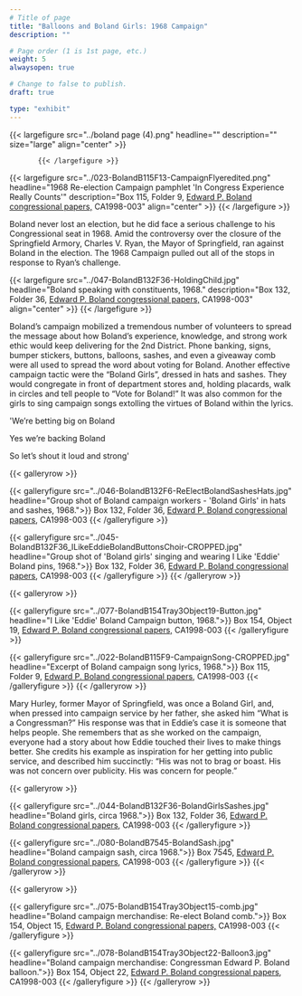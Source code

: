 ```yaml
---
# Title of page
title: "Balloons and Boland Girls: 1968 Campaign"
description: ""

# Page order (1 is 1st page, etc.)
weight: 5
alwaysopen: true

# Change to false to publish.
draft: true

type: "exhibit"
---
```

{{< largefigure src="../boland page (4).png"
           headline="" 
           description="" size="large" align="center" >}}
		   
		   {{< /largefigure >}}


{{< largefigure src="../023-BolandB115F13-CampaignFlyeredited.png"
           headline="1968 Re-election Campaign pamphlet 'In Congress Experience Really Counts'" 
           description="Box 115, Folder 9, [Edward P. Boland congressional papers,](https://bc-primo.hosted.exlibrisgroup.com/permalink/f/l6ucgu/ALMA-BC21517689060001021) CA1998-003" 
           align="center" >}}
		   {{< /largefigure >}}
		   
Boland never lost an election, but he did face a serious challenge to his Congressional seat in 1968. Amid the controversy over the closure of the Springfield Armory, Charles V. Ryan, the Mayor of Springfield, ran against  Boland in the election. The 1968 Campaign pulled out all of the stops in response to Ryan’s challenge.

{{< largefigure src="../047-BolandB132F36-HoldingChild.jpg"
           headline="Boland speaking with constituents, 1968." 
           description="Box 132, Folder 36, [Edward P. Boland congressional papers,](https://bc-primo.hosted.exlibrisgroup.com/permalink/f/l6ucgu/ALMA-BC21517689060001021) CA1998-003" 
           align="center" >}}
		   {{< /largefigure >}}

Boland’s campaign mobilized a tremendous number of volunteers to spread the message about how Boland’s experience, knowledge, and strong work ethic would keep delivering for the 2nd District. Phone banking, signs, bumper stickers, buttons, balloons, sashes, and even a giveaway comb were all used to spread the word about voting for Boland. Another effective campaign tactic were the “Boland Girls”, dressed in hats and sashes. They would congregate in front of department stores and, holding placards, walk in circles and tell people to “Vote for Boland!” It was also common for the girls to sing campaign songs extolling the virtues of Boland within the lyrics. 
	
	
'We’re betting big on Boland

Yes we’re backing Boland

So let’s shout it loud and strong'
	
{{< galleryrow >}}


{{< galleryfigure src="../046-BolandB132F6-ReElectBolandSashesHats.jpg"
           headline="Group shot of Boland campaign workers - 'Boland Girls' in hats and sashes, 1968.">}} Box 132, Folder 36,  [Edward P. Boland congressional papers,](https://bc-primo.hosted.exlibrisgroup.com/permalink/f/l6ucgu/ALMA-BC21517689060001021) CA1998-003
{{< /galleryfigure >}}

{{< galleryfigure src="../045-BolandB132F36_ILikeEddieBolandButtonsChoir-CROPPED.jpg"
           headline="Group shot of 'Boland girls' singing and wearing I Like 'Eddie' Boland pins, 1968.">}} Box 132, Folder 36,  [Edward P. Boland congressional papers,](https://bc-primo.hosted.exlibrisgroup.com/permalink/f/l6ucgu/ALMA-BC21517689060001021) CA1998-003
{{< /galleryfigure >}}
{{< /galleryrow >}}


{{< galleryrow >}}


{{< galleryfigure src="../077-BolandB154Tray3Object19-Button.jpg"
           headline="I Like 'Eddie' Boland Campaign button, 1968.">}} Box 154, Object 19,  [Edward P. Boland congressional papers,](https://bc-primo.hosted.exlibrisgroup.com/permalink/f/l6ucgu/ALMA-BC21517689060001021) CA1998-003
{{< /galleryfigure >}}

{{< galleryfigure src="../022-BolandB115F9-CampaignSong-CROPPED.jpg"
           headline="Excerpt of Boland campaign song lyrics, 1968.">}} Box 115, Folder 9,  [Edward P. Boland congressional papers,](https://bc-primo.hosted.exlibrisgroup.com/permalink/f/l6ucgu/ALMA-BC21517689060001021) CA1998-003
{{< /galleryfigure >}}
{{< /galleryrow >}}


Mary Hurley, former Mayor of Springfield, was once a Boland Girl, and, when pressed into campaign service by her father, she asked him “What is a Congressman?” His response was that in Eddie’s case it is someone that helps people. She remembers that as she worked on the campaign, everyone had a story about how Eddie touched their lives to make things better. She credits his example as inspiration for her getting into public service, and described him succinctly: “His was not to brag or boast. His was not concern over publicity. His was concern for people.”

{{< galleryrow >}}


{{< galleryfigure src="../044-BolandB132F36-BolandGirlsSashes.jpg"
           headline="Boland girls, circa 1968.">}} Box 132, Folder 36,  [Edward P. Boland congressional papers,](https://bc-primo.hosted.exlibrisgroup.com/permalink/f/l6ucgu/ALMA-BC21517689060001021) CA1998-003
{{< /galleryfigure >}}

{{< galleryfigure src="../080-BolandB7545-BolandSash.jpg"
           headline="Boland campaign sash, circa 1968.">}} Box 7545, [Edward P. Boland congressional papers,](https://bc-primo.hosted.exlibrisgroup.com/permalink/f/l6ucgu/ALMA-BC21517689060001021) CA1998-003
{{< /galleryfigure >}}
{{< /galleryrow >}}

{{< galleryrow >}}


{{< galleryfigure src="../075-BolandB154Tray3Object15-comb.jpg"
           headline="Boland campaign merchandise: Re-elect Boland comb.">}} Box 154, Object 15,  [Edward P. Boland congressional papers,](https://bc-primo.hosted.exlibrisgroup.com/permalink/f/l6ucgu/ALMA-BC21517689060001021) CA1998-003
{{< /galleryfigure >}}

{{< galleryfigure src="../078-BolandB154Tray3Object22-Balloon3.jpg"
           headline="Boland campaign merchandise: Congressman Edward P. Boland balloon.">}} Box 154, Object 22, [Edward P. Boland congressional papers,](https://bc-primo.hosted.exlibrisgroup.com/permalink/f/l6ucgu/ALMA-BC21517689060001021) CA1998-003
{{< /galleryfigure >}}
{{< /galleryrow >}}